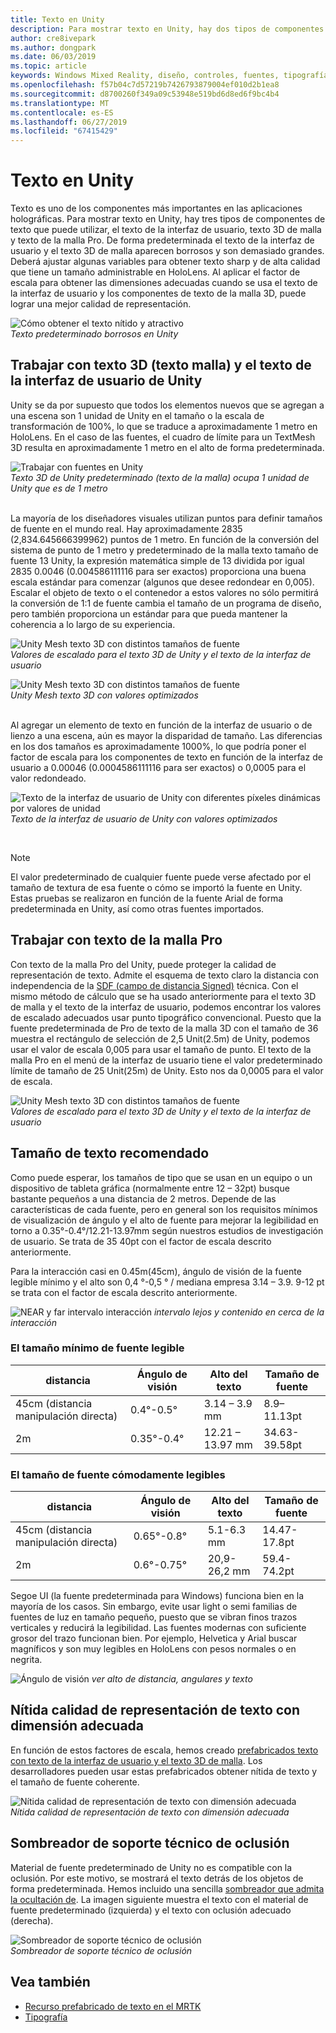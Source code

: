 ```yaml
---
title: Texto en Unity
description: Para mostrar texto en Unity, hay dos tipos de componentes de texto que puede utilizar, el texto de la interfaz de usuario y el texto 3D de malla.
author: cre8ivepark
ms.author: dongpark
ms.date: 06/03/2019
ms.topic: article
keywords: Windows Mixed Reality, diseño, controles, fuentes, tipografía, interfaz de usuario, experiencia de usuario
ms.openlocfilehash: f57b04c7d57219b7426793879004ef010d2b1ea8
ms.sourcegitcommit: d8700260f349a09c53948e519bd6d8ed6f9bc4b4
ms.translationtype: MT
ms.contentlocale: es-ES
ms.lasthandoff: 06/27/2019
ms.locfileid: "67415429"
---
```

# <a name="text-in-unity"></a>Texto en Unity

Texto es uno de los componentes más importantes en las aplicaciones holográficas. Para mostrar texto en Unity, hay tres tipos de componentes de texto que puede utilizar, el texto de la interfaz de usuario, texto 3D de malla y texto de la malla Pro. De forma predeterminada el texto de la interfaz de usuario y el texto 3D de malla aparecen borrosos y son demasiado grandes. Deberá ajustar algunas variables para obtener texto sharp y de alta calidad que tiene un tamaño administrable en HoloLens. Al aplicar el factor de escala para obtener las dimensiones adecuadas cuando se usa el texto de la interfaz de usuario y los componentes de texto de la malla 3D, puede lograr una mejor calidad de representación.

![Cómo obtener el texto nítido y atractivo](images/hug-text-02-640px.png)<br>
*Texto predeterminado borrosos en Unity*

## <a name="working-with-unitys-3d-texttext-mesh-and-ui-text"></a>Trabajar con texto 3D (texto malla) y el texto de la interfaz de usuario de Unity

Unity se da por supuesto que todos los elementos nuevos que se agregan a una escena son 1 unidad de Unity en el tamaño o la escala de transformación de 100%, lo que se traduce a aproximadamente 1 metro en HoloLens. En el caso de las fuentes, el cuadro de límite para un TextMesh 3D resulta en aproximadamente 1 metro en el alto de forma predeterminada.

![Trabajar con fuentes en Unity](images/640px-hug-text-03.png)<br>
*Texto 3D de Unity predeterminado (texto de la malla) ocupa 1 unidad de Unity que es de 1 metro*

<br>
La mayoría de los diseñadores visuales utilizan puntos para definir tamaños de fuente en el mundo real. Hay aproximadamente 2835 (2,834.645666399962) puntos de 1 metro. En función de la conversión del sistema de punto de 1 metro y predeterminado de la malla texto tamaño de fuente 13 Unity, la expresión matemática simple de 13 dividida por igual 2835 0.0046 (0.004586111116 para ser exactos) proporciona una buena escala estándar para comenzar (algunos que desee redondear en 0,005). Escalar el objeto de texto o el contenedor a estos valores no sólo permitirá la conversión de 1:1 de fuente cambia el tamaño de un programa de diseño, pero también proporciona un estándar para que pueda mantener la coherencia a lo largo de su experiencia.

![Unity Mesh texto 3D con distintos tamaños de fuente](images/Text_In_Unity_Measurements1.png)<br>
*Valores de escalado para el texto 3D de Unity y el texto de la interfaz de usuario*

![Unity Mesh texto 3D con distintos tamaños de fuente](images/hug-text-05-1000px.png)<br>
*Unity Mesh texto 3D con valores optimizados*

<br>
Al agregar un elemento de texto en función de la interfaz de usuario o de lienzo a una escena, aún es mayor la disparidad de tamaño. Las diferencias en los dos tamaños es aproximadamente 1000%, lo que podría poner el factor de escala para los componentes de texto en función de la interfaz de usuario a 0.00046 (0.0004586111116 para ser exactos) o 0,0005 para el valor redondeado.

![Texto de la interfaz de usuario de Unity con diferentes píxeles dinámicas por valores de unidad](images/hug-text-04-1000px.png)<br>
*Texto de la interfaz de usuario de Unity con valores optimizados*

<br>

>[!NOTE]
>El valor predeterminado de cualquier fuente puede verse afectado por el tamaño de textura de esa fuente o cómo se importó la fuente en Unity. Estas pruebas se realizaron en función de la fuente Arial de forma predeterminada en Unity, así como otras fuentes importados.

## <a name="working-with-text-mesh-pro"></a>Trabajar con texto de la malla Pro

Con texto de la malla Pro del Unity, puede proteger la calidad de representación de texto. Admite el esquema de texto claro la distancia con independencia de la [SDF (campo de distancia Signed)](https://steamcdn-a.akamaihd.net/apps/valve/2007/SIGGRAPH2007_AlphaTestedMagnification.pdf) técnica. Con el mismo método de cálculo que se ha usado anteriormente para el texto 3D de malla y el texto de la interfaz de usuario, podemos encontrar los valores de escalado adecuados usar punto tipográfico convencional. Puesto que la fuente predeterminada de Pro de texto de la malla 3D con el tamaño de 36 muestra el rectángulo de selección de 2,5 Unit(2.5m) de Unity, podemos usar el valor de escala 0,005 para usar el tamaño de punto. El texto de la malla Pro en el menú de la interfaz de usuario tiene el valor predeterminado límite de tamaño de 25 Unit(25m) de Unity. Esto nos da 0,0005 para el valor de escala.

![Unity Mesh texto 3D con distintos tamaños de fuente](images/Text_In_Unity_Measurements2.png)<br>
*Valores de escalado para el texto 3D de Unity y el texto de la interfaz de usuario*

## <a name="recommended-text-size"></a>Tamaño de texto recomendado
Como puede esperar, los tamaños de tipo que se usan en un equipo o un dispositivo de tableta gráfica (normalmente entre 12 – 32pt) busque bastante pequeños a una distancia de 2 metros. Depende de las características de cada fuente, pero en general son los requisitos mínimos de visualización de ángulo y el alto de fuente para mejorar la legibilidad en torno a 0.35°-0.4°/12.21-13.97mm según nuestros estudios de investigación de usuario. Se trata de 35 40pt con el factor de escala descrito anteriormente. 

Para la interacción casi en 0.45m(45cm), ángulo de visión de la fuente legible mínimo y el alto son 0,4 °-0,5 ° / mediana empresa 3.14 – 3.9. 9-12 pt se trata con el factor de escala descrito anteriormente.

![NEAR y far intervalo interacción](images/typography-distance-1000px.jpg)
*intervalo lejos y contenido en cerca de la interacción*

### <a name="the-minimum-legible-font-size"></a>El tamaño mínimo de fuente legible
| distancia | Ángulo de visión | Alto del texto | Tamaño de fuente |
|---------|---------|---------|---------|
| 45cm (distancia manipulación directa) | 0.4°-0.5° | 3.14 – 3.9 mm | 8.9–11.13pt |
| 2m | 0.35°-0.4° | 12.21 – 13.97 mm | 34.63-39.58pt |


### <a name="the-comfortably-legible-font-size"></a>El tamaño de fuente cómodamente legibles
| distancia | Ángulo de visión | Alto del texto | Tamaño de fuente |
|---------|---------|---------|---------|
| 45cm (distancia manipulación directa) | 0.65°-0.8° | 5.1-6.3 mm | 14.47-17.8pt |
| 2m | 0.6°-0.75° | 20,9-26,2 mm | 59.4-74.2pt |

Segoe UI (la fuente predeterminada para Windows) funciona bien en la mayoría de los casos. Sin embargo, evite usar light o semi familias de fuentes de luz en tamaño pequeño, puesto que se vibran finos trazos verticales y reducirá la legibilidad. Las fuentes modernas con suficiente grosor del trazo funcionan bien. Por ejemplo, Helvetica y Arial buscar magníficos y son muy legibles en HoloLens con pesos normales o en negrita.


![Ángulo de visión](images/Text_In_Unity_ViewingAngle.jpg)
*ver alto de distancia, angulares y texto*

## <a name="sharp-text-rendering-quality-with-proper-dimension"></a>Nítida calidad de representación de texto con dimensión adecuada

En función de estos factores de escala, hemos creado [prefabricados texto con texto de la interfaz de usuario y el texto 3D de malla](https://github.com/microsoft/MixedRealityToolkit-Unity/tree/mrtk_development/Assets/MixedRealityToolkit.SDK/StandardAssets/Prefabs/Text). Los desarrolladores pueden usar estas prefabricados obtener nítida de texto y el tamaño de fuente coherente.

![Nítida calidad de representación de texto con dimensión adecuada](images/hug-text-06-1000px.png)<br>
*Nítida calidad de representación de texto con dimensión adecuada*

## <a name="shader-with-occlusion-support"></a>Sombreador de soporte técnico de oclusión

Material de fuente predeterminado de Unity no es compatible con la oclusión. Por este motivo, se mostrará el texto detrás de los objetos de forma predeterminada. Hemos incluido una sencilla [sombreador que admita la ocultación de](https://github.com/microsoft/MixedRealityToolkit-Unity/blob/mrtk_release/Assets/MixedRealityToolkit/StandardAssets/Shaders/Text3DShader.shader). La imagen siguiente muestra el texto con el material de fuente predeterminado (izquierda) y el texto con oclusión adecuado (derecha).

![Sombreador de soporte técnico de oclusión](images/hug-text-07-1000px.png)<br>
*Sombreador de soporte técnico de oclusión*


## <a name="see-also"></a>Vea también
* [Recurso prefabricado de texto en el MRTK](https://github.com/microsoft/MixedRealityToolkit-Unity/tree/mrtk_development/Assets/MixedRealityToolkit.SDK/StandardAssets/Prefabs/Text)
* [Tipografía](typography.md)

 
